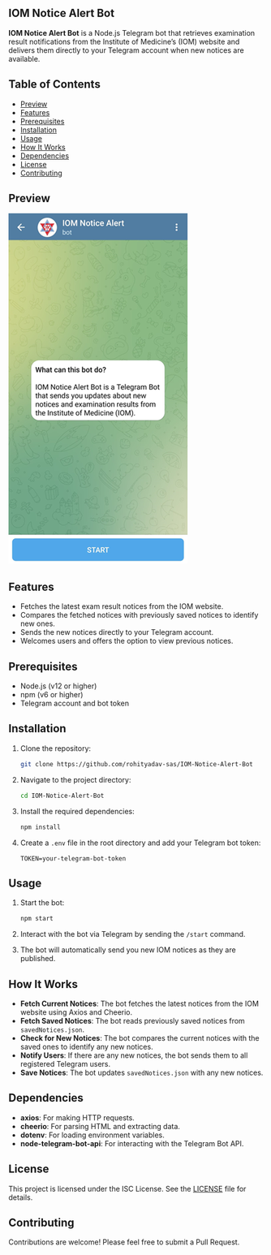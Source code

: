 ## IOM Notice Alert Bot

**IOM Notice Alert Bot** is a Node.js Telegram bot that retrieves examination result notifications from the Institute of Medicine’s (IOM) website and delivers them directly to your Telegram account when new notices are available.

## Table of Contents

- [Preview](#preview)
- [Features](#features)
- [Prerequisites](#prerequisites)
- [Installation](#installation)
- [Usage](#usage)
- [How It Works](#how-it-works)
- [Dependencies](#dependencies)
- [License](#license)
- [Contributing](#contributing)

## Preview
![preview.png](./assets/preview.png?raw=true)

## Features

- Fetches the latest exam result notices from the IOM website.
- Compares the fetched notices with previously saved notices to identify new ones.
- Sends the new notices directly to your Telegram account.
- Welcomes users and offers the option to view previous notices.

## Prerequisites

- Node.js (v12 or higher)
- npm (v6 or higher)
- Telegram account and bot token

## Installation

1. Clone the repository:
    ```bash
    git clone https://github.com/rohityadav-sas/IOM-Notice-Alert-Bot
    ```

2. Navigate to the project directory:
    ```bash
    cd IOM-Notice-Alert-Bot
    ```

3. Install the required dependencies:
    ```bash
    npm install
    ```

4. Create a ```.env``` file in the root directory and add your Telegram bot token:
    ```
    TOKEN=your-telegram-bot-token
    ```

## Usage

1. Start the bot:
    ```bash
    npm start
    ```

2. Interact with the bot via Telegram by sending the `/start` command.

3. The bot will automatically send you new IOM notices as they are published.

## How It Works

- **Fetch Current Notices**: The bot fetches the latest notices from the IOM website using Axios and Cheerio.
- **Fetch Saved Notices**: The bot reads previously saved notices from ```savedNotices.json```.
- **Check for New Notices**: The bot compares the current notices with the saved ones to identify any new notices.
- **Notify Users**: If there are any new notices, the bot sends them to all registered Telegram users.
- **Save Notices**: The bot updates ```savedNotices.json``` with any new notices.

## Dependencies

- **axios**: For making HTTP requests.
- **cheerio**: For parsing HTML and extracting data.
- **dotenv**: For loading environment variables.
- **node-telegram-bot-api**: For interacting with the Telegram Bot API.

## License

This project is licensed under the ISC License. See the [LICENSE](./LICENSE) file for details.

## Contributing

Contributions are welcome! Please feel free to submit a Pull Request.
